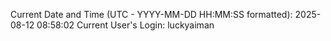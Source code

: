 Current Date and Time (UTC - YYYY-MM-DD HH:MM:SS formatted): 2025-08-12 08:58:02
Current User's Login: luckyaiman
